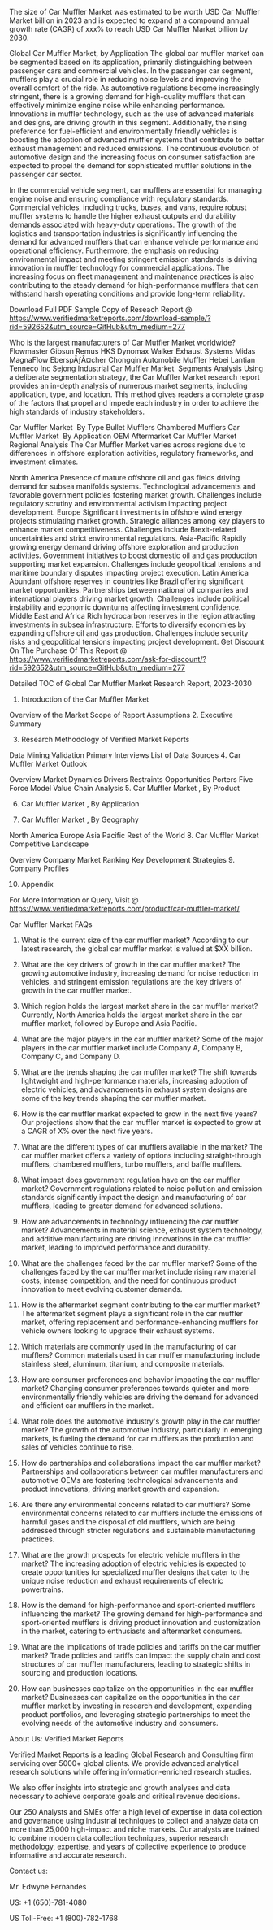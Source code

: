 The size of Car Muffler Market was estimated to be worth USD Car Muffler Market billion in 2023 and is expected to expand at a compound annual growth rate (CAGR) of xxx% to reach USD Car Muffler Market billion by 2030.

Global Car Muffler Market, by Application
The global car muffler market can be segmented based on its application, primarily distinguishing between passenger cars and commercial vehicles. In the passenger car segment, mufflers play a crucial role in reducing noise levels and improving the overall comfort of the ride. As automotive regulations become increasingly stringent, there is a growing demand for high-quality mufflers that can effectively minimize engine noise while enhancing performance. Innovations in muffler technology, such as the use of advanced materials and designs, are driving growth in this segment. Additionally, the rising preference for fuel-efficient and environmentally friendly vehicles is boosting the adoption of advanced muffler systems that contribute to better exhaust management and reduced emissions. The continuous evolution of automotive design and the increasing focus on consumer satisfaction are expected to propel the demand for sophisticated muffler solutions in the passenger car sector.

In the commercial vehicle segment, car mufflers are essential for managing engine noise and ensuring compliance with regulatory standards. Commercial vehicles, including trucks, buses, and vans, require robust muffler systems to handle the higher exhaust outputs and durability demands associated with heavy-duty operations. The growth of the logistics and transportation industries is significantly influencing the demand for advanced mufflers that can enhance vehicle performance and operational efficiency. Furthermore, the emphasis on reducing environmental impact and meeting stringent emission standards is driving innovation in muffler technology for commercial applications. The increasing focus on fleet management and maintenance practices is also contributing to the steady demand for high-performance mufflers that can withstand harsh operating conditions and provide long-term reliability.

Download Full PDF Sample Copy of Reseach Report @ https://www.verifiedmarketreports.com/download-sample/?rid=592652&utm_source=GitHub&utm_medium=277

Who is the largest manufacturers of Car Muffler Market worldwide?
Flowmaster
Gibsun
Remus
HKS
Dynomax
Walker Exhaust Systems
Midas
MagnaFlow
EberspÃƒÂ¤cher
Chongqin Automobile Muffler
Hebei Lantian
Tenneco Inc
Sejong Industrial
Car Muffler Market  Segments Analysis
Using a deliberate segmentation strategy, the Car Muffler Market research report provides an in-depth analysis of numerous market segments, including application, type, and location. This method gives readers a complete grasp of the factors that propel and impede each industry in order to achieve the high standards of industry stakeholders.

Car Muffler Market  By Type
Bullet Mufflers
Chambered Mufflers
Car Muffler Market  By Application
OEM
Aftermarket
Car Muffler Market Regional Analysis
The Car Muffler Market varies across regions due to differences in offshore exploration activities, regulatory frameworks, and investment climates.

North America
Presence of mature offshore oil and gas fields driving demand for subsea manifolds systems.
Technological advancements and favorable government policies fostering market growth.
Challenges include regulatory scrutiny and environmental activism impacting project development.
Europe
Significant investments in offshore wind energy projects stimulating market growth.
Strategic alliances among key players to enhance market competitiveness.
Challenges include Brexit-related uncertainties and strict environmental regulations.
Asia-Pacific
Rapidly growing energy demand driving offshore exploration and production activities.
Government initiatives to boost domestic oil and gas production supporting market expansion.
Challenges include geopolitical tensions and maritime boundary disputes impacting project execution.
Latin America
Abundant offshore reserves in countries like Brazil offering significant market opportunities.
Partnerships between national oil companies and international players driving market growth.
Challenges include political instability and economic downturns affecting investment confidence.
Middle East and Africa
Rich hydrocarbon reserves in the region attracting investments in subsea infrastructure.
Efforts to diversify economies by expanding offshore oil and gas production.
Challenges include security risks and geopolitical tensions impacting project development.
Get Discount On The Purchase Of This Report @ https://www.verifiedmarketreports.com/ask-for-discount/?rid=592652&utm_source=GitHub&utm_medium=277

Detailed TOC of Global Car Muffler Market Research Report, 2023-2030
1. Introduction of the Car Muffler Market

Overview of the Market
Scope of Report
Assumptions
2. Executive Summary

3. Research Methodology of Verified Market Reports

Data Mining
Validation
Primary Interviews
List of Data Sources
4. Car Muffler Market Outlook

Overview
Market Dynamics
Drivers
Restraints
Opportunities
Porters Five Force Model
Value Chain Analysis
5. Car Muffler Market , By Product

6. Car Muffler Market , By Application

7. Car Muffler Market , By Geography

North America
Europe
Asia Pacific
Rest of the World
8. Car Muffler Market Competitive Landscape

Overview
Company Market Ranking
Key Development Strategies
9. Company Profiles

10. Appendix

For More Information or Query, Visit @ https://www.verifiedmarketreports.com/product/car-muffler-market/

Car Muffler Market FAQs
1. What is the current size of the car muffler market?
According to our latest research, the global car muffler market is valued at $XX billion.

2. What are the key drivers of growth in the car muffler market?
The growing automotive industry, increasing demand for noise reduction in vehicles, and stringent emission regulations are the key drivers of growth in the car muffler market.

3. Which region holds the largest market share in the car muffler market?
Currently, North America holds the largest market share in the car muffler market, followed by Europe and Asia Pacific.

4. What are the major players in the car muffler market?
Some of the major players in the car muffler market include Company A, Company B, Company C, and Company D.

5. What are the trends shaping the car muffler market?
The shift towards lightweight and high-performance materials, increasing adoption of electric vehicles, and advancements in exhaust system designs are some of the key trends shaping the car muffler market.

6. How is the car muffler market expected to grow in the next five years?
Our projections show that the car muffler market is expected to grow at a CAGR of X% over the next five years.

7. What are the different types of car mufflers available in the market?
The car muffler market offers a variety of options including straight-through mufflers, chambered mufflers, turbo mufflers, and baffle mufflers.

8. What impact does government regulation have on the car muffler market?
Government regulations related to noise pollution and emission standards significantly impact the design and manufacturing of car mufflers, leading to greater demand for advanced solutions.

9. How are advancements in technology influencing the car muffler market?
Advancements in material science, exhaust system technology, and additive manufacturing are driving innovations in the car muffler market, leading to improved performance and durability.

10. What are the challenges faced by the car muffler market?
Some of the challenges faced by the car muffler market include rising raw material costs, intense competition, and the need for continuous product innovation to meet evolving customer demands.

11. How is the aftermarket segment contributing to the car muffler market?
The aftermarket segment plays a significant role in the car muffler market, offering replacement and performance-enhancing mufflers for vehicle owners looking to upgrade their exhaust systems.

12. Which materials are commonly used in the manufacturing of car mufflers?
Common materials used in car muffler manufacturing include stainless steel, aluminum, titanium, and composite materials.

13. How are consumer preferences and behavior impacting the car muffler market?
Changing consumer preferences towards quieter and more environmentally friendly vehicles are driving the demand for advanced and efficient car mufflers in the market.

14. What role does the automotive industry's growth play in the car muffler market?
The growth of the automotive industry, particularly in emerging markets, is fueling the demand for car mufflers as the production and sales of vehicles continue to rise.

15. How do partnerships and collaborations impact the car muffler market?
Partnerships and collaborations between car muffler manufacturers and automotive OEMs are fostering technological advancements and product innovations, driving market growth and expansion.

16. Are there any environmental concerns related to car mufflers?
Some environmental concerns related to car mufflers include the emissions of harmful gases and the disposal of old mufflers, which are being addressed through stricter regulations and sustainable manufacturing practices.

17. What are the growth prospects for electric vehicle mufflers in the market?
The increasing adoption of electric vehicles is expected to create opportunities for specialized muffler designs that cater to the unique noise reduction and exhaust requirements of electric powertrains.

18. How is the demand for high-performance and sport-oriented mufflers influencing the market?
The growing demand for high-performance and sport-oriented mufflers is driving product innovation and customization in the market, catering to enthusiasts and aftermarket consumers.

19. What are the implications of trade policies and tariffs on the car muffler market?
Trade policies and tariffs can impact the supply chain and cost structures of car muffler manufacturers, leading to strategic shifts in sourcing and production locations.

20. How can businesses capitalize on the opportunities in the car muffler market?
Businesses can capitalize on the opportunities in the car muffler market by investing in research and development, expanding product portfolios, and leveraging strategic partnerships to meet the evolving needs of the automotive industry and consumers.

About Us: Verified Market Reports

Verified Market Reports is a leading Global Research and Consulting firm servicing over 5000+ global clients. We provide advanced analytical research solutions while offering information-enriched research studies.

We also offer insights into strategic and growth analyses and data necessary to achieve corporate goals and critical revenue decisions.

Our 250 Analysts and SMEs offer a high level of expertise in data collection and governance using industrial techniques to collect and analyze data on more than 25,000 high-impact and niche markets. Our analysts are trained to combine modern data collection techniques, superior research methodology, expertise, and years of collective experience to produce informative and accurate research.

Contact us:

Mr. Edwyne Fernandes

US: +1 (650)-781-4080

US Toll-Free: +1 (800)-782-1768
